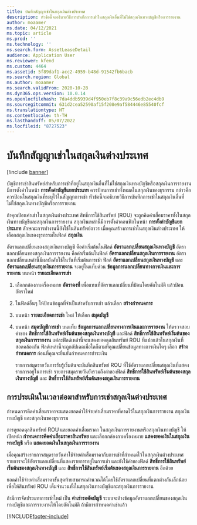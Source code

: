 ```yaml
---
title: บันทึกสัญญาเช่าในสกุลเงินต่างประเทศ
description: หัวข้อนี้จะอธิบายวิธีการบันทึกการเช่าในสกุลเงินอื่นที่ไม่ใช่สกุลเงินทางบัญชีหรือการรายงาน
author: moaamer
ms.date: 04/12/2021
ms.topic: article
ms.prod: ''
ms.technology: ''
ms.search.form: AssetLeaseDetail
audience: Application User
ms.reviewer: kfend
ms.custom: 4464
ms.assetid: 5f89daf1-acc2-4959-b48d-91542fb6bacb
ms.search.region: Global
ms.author: moaamer
ms.search.validFrom: 2020-10-28
ms.dyn365.ops.version: 10.0.14
ms.openlocfilehash: 7da4ddb5939d4f950eb7f8c39a9c56edb2ec4db9
ms.sourcegitcommit: 631d2cea52590af15f208e9af584446e85540fcf
ms.translationtype: HT
ms.contentlocale: th-TH
ms.lasthandoff: 05/07/2022
ms.locfileid: "8727523"
---
```

# <a name="record-leases-in-foreign-currencies"></a>บันทึกสัญญาเช่าในสกุลเงินต่างประเทศ

[!include [banner](../includes/banner.md)]

บัญชีการเช่าสินทรัพย์สำหรับการเช่าที่อยู่ในสกุลเงินอื่นที่ไม่ใช่สกุลเงินทางบัญชีหรือสกุลเงินการรายงานมีการตั้งค่าในหน้า **การตั้งค่าบัญชีแยกประเภท** ควรป้อนการเช่าทั้งหมดในสกุลเงินของธุรกรรม กล่าวคือ ควรป้อนในสกุลเงินที่ระบุไว้ในสัญญาการเช่า หัวข้อนี้จะอธิบายวิธีการบันทึกการเช่าในสกุลเงินอื่นที่ไม่ใช่สกุลเงินทางบัญชีหรือการรายงาน

ถ้าคุณป้อนค่าเช่าในสกุลเงินต่างประเทศ สิทธิ์การใช้สินทรัพย์ (ROU) จะถูกคิดค่าเสื่อมราคาทั้งในสกุลเงินทางบัญชีและสกุลเงินการรายงาน สกุลเงินเหล่านี้มีการตั้งค่าคอนฟิกในหน้า **การตั้งค่าบัญชีแยกประเภท** ลักษณะการทำงานนี้ยังใช้ในสินทรัพย์ถาวร เมื่อคุณสร้างการเช่าในสกุลเงินต่างประเทศ ให้เลือกสกุลเงินของธุรกรรมในฟิลด์ **สกุลเงิน**

อัตราแลกเปลี่ยนของสกุลเงินทางบัญชี คือค่าเริ่มต้นในฟิลด์ **อัตราแลกเปลี่ยนสกุลเงินทางบัญชี** อัตราแลกเปลี่ยนของสกุลเงินการรายงาน คือค่าเริ่มต้นในฟิลด์ **อัตราแลกเปลี่ยนสกุลเงินการรายงาน** อัตราแลกเปลี่ยนเหล่านี้มีผลบังคับใช้ในวันที่เริ่มต้นการเช่า ฟิลด์ **อัตราแลกเปลี่ยนสกุลเงินทางบัญชี** และ **อัตราแลกเปลี่ยนสกุลเงินการรายงาน** จะอยู่ในแท็บด่วน **ข้อมูลการแลกเปลี่ยนทางการเงินและการรายงาน** บนหน้า **รายละเอียดการเช่า**

1. เลือกกล่องกาเครื่องหมาย **อัตราคงที่** เพื่อแทนที่อัตราแลกเปลี่ยนที่ป้อนโดยอัตโนมัติ แล้วป้อนอัตราใหม่
2. ในฟิลด์อื่นๆ ให้ป้อนข้อมูลที่จำเป็นสำหรับการเช่า แล้วเลือก **สร้างกำหนดการ**
3. บนหน้า **รายละเอียดการเช่า** ใหม่ ให้เลือก **สมุดบัญชี**
4. บนหน้า **สมุดบัญชีการเช่า** บนแท็บ **ข้อมูลการแลกเปลี่ยนทางการเงินและการรายงาน** ให้ตรวจสอบค่าของ **สิทธิ์การใช้สินทรัพย์เริ่มต้นของสกุลเงินทางบัญชี** และฟิลด์ **สิทธิ์การใช้สินทรัพย์เริ่มต้นของสกุลเงินการรายงาน** แต่ละฟิลด์เหล่านี้จะแสดงยอดดุลสินทรัพย์ ROU ที่แปลแล้วในสกุลเงินที่สอดคล้องกัน ฟิลด์เหล่านี้จะถูกอัปเดตเมื่อใดก็ตามที่คุณเปลี่ยนข้อมูลทางการเงินใดๆ เลือก **สร้างกำหนดการ** ก่อนที่คุณจะยืนยันกำหนดการชำระเงิน

    รายการสมุดรายวันการรับรู้เริ่มต้นจะบันทึกสินทรัพย์ ROU ที่ใช้อัตราแลกเปลี่ยนสกุลเงินที่แสดงรายการอยู่ในการเช่า รายการสมุดรายวันยังรวมถึงค่าของฟิลด์ **สิทธิ์การใช้สินทรัพย์เริ่มต้นของสกุลเงินทางบัญชี** และ **สิทธิ์การใช้สินทรัพย์เริ่มต้นของสกุลเงินการรายงาน**

## <a name="subsequent-measurement-for-foreign-currency-leases"></a>การประเมินในเวลาต่อมาสำหรับการเช่าสกุลเงินต่างประเทศ

กำหนดการคิดค่าเสื่อมราคาจะแสดงยอดค่าใช้จ่ายค่าเสื่อมราคาที่คาดไว้ในสกุลเงินการรายงาน สกุลเงินทางบัญชี และสกุลเงินของธุรกรรม

การดูยอดดุลสินทรัพย์ ROU และยอดค่าเสื่อมราคา ในสกุลเงินการรายงานหรือสกุลเงินทางบัญชี ให้เปิดหน้า **กำหนดการคิดค่าเสื่อมราคาสินทรัพย** และเลือกกล่องกาเครื่องหมาย **แสดงยอดเงินในสกุลเงินทางบัญชี** หรือ **แสดงยอดเงินในสกุลเงินการรายงาน**

เมื่อคุณสร้างรายการสมุดรายวันค่าใช้จ่ายค่าเสื่อมราคากับการเช่าที่กำหนดไว้ในสกุลเงินต่างประเทศ รายการจะใช้อัตราแลกเปลี่ยนที่แสดงรายการอยู่ในการเช่า และยังใช้ค่าของฟิลด์ **สิทธิ์การใช้สินทรัพย์เริ่มต้นของสกุลเงินทางบัญชี** และ **สิทธิ์การใช้สินทรัพย์เริ่มต้นของสกุลเงินการรายงาน** อีกด้วย

ยอดค่าใช้จ่ายค่าเสื่อมราคาขั้นสุดท้ายสามารถคำนวณได้โดยใช้อัตราแลกเปลี่ยนที่แตกต่างกันเล็กน้อย เพื่อให้สินทรัพย์ ROU เต็มจำนวนทั้งในสกุลเงินทางบัญชีและสกุลเงินการรายงาน

ถ้ามีการจัดประเภทการเช่าใหม่ เป็น **ค่าเช่ารอตัดบัญชี** ระบบจะล้างข้อมูลอัตราแลกเปลี่ยนของสกุลเงินทางบัญชีและการรายงานให้โดยอัตโนมัติ ถ้ามีการกำหนดค่าเช่าแล้ว


[!INCLUDE[footer-include](../../includes/footer-banner.md)]
